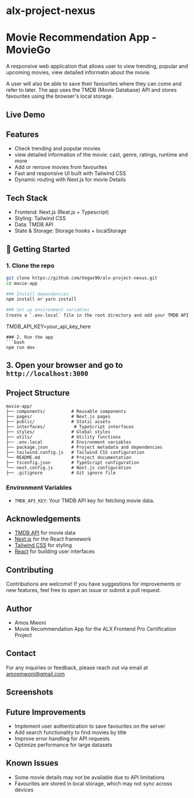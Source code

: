 # alx-project-nexus

# Movie Recommendation App - MovieGo
A responsive web application that allows user to view trending, popular and upcoming movies, view detailed informatin about the movie. 

A user will also be able to save their favourites where they can come and refer to later. The app uses the TMDB (Movie Database) API and stores favourites using the browser's local storage. 

## Live Demo


## Features
 - Check trending and popular movies
 - view detailed information of the movie: cast, genre, ratings, runtime and more
 - Add or remove movies from favourites
 - Fast and responsive UI built with Tailwind CSS
 - Dynamic routing with Next.js for movie Details

 ## Tech Stack

 - Frontend: Next.js (Reat.js + Typescript)
 - Styling: Tailwind CSS
 - Data: TMDB API
 - State & Storage: Storage hooks + localStorage

 ## 🚀 Getting Started

### 1. Clone the repo
```bash
git clone https://github.com/Vegas90/alx-project-nexus.git
cd movie-app

### Install dependancies
npm install or yarn install

### Set up environment variables
Create a `.env.local` file in the root directory and add your TMDB API key:
```
TMDB_API_KEY=your_api_key_here
```
### 2. Run the app
```bash
npm run dev
``` 
## 3. Open your browser and go to `http://localhost:3000`

## Project Structure
```
movie-app/
├── components/          # Reusable components
├── pages/               # Next.js pages
├── public/              # Static assets
├── interfaces/           # TypeScript interfaces
├── styles/              # Global styles
├── utils/               # Utility functions
├── .env.local           # Environment variables  
├── package.json         # Project metadata and dependencies
├── tailwind.config.js   # Tailwind CSS configuration
└── README.md            # Project documentation
├── tsconfig.json        # TypeScript configuration
└── next.config.js       # Next.js configuration
├── .gitignore           # Git ignore file

```
### Environment Variables
- `TMDB_API_KEY`: Your TMDB API key for fetching movie data.

## Acknowledgements
- [TMDB API](https://www.themoviedb.org/documentation/api) for movie data
- [Next.js](https://nextjs.org/) for the React framework
- [Tailwind CSS](https://tailwindcss.com/) for styling
- [React](https://reactjs.org/) for building user interfaces

## Contributing
Contributions are welcome! If you have suggestions for improvements or new features, feel free to open an issue or submit a pull request.

## Author
- Amos Mwoni
- Movie Recommendation App for the ALX Frontend Pro Certification Project

## Contact
For any inquiries or feedback, please reach out via email at [amosmwoni@gmail.com](mailto:amosmwoni@gmail.com)

## Screenshots


## Future Improvements
- Implement user authentication to save favourites on the server
- Add search functionality to find movies by title
- Improve error handling for API requests
- Optimize performance for large datasets
## Known Issues
- Some movie details may not be available due to API limitations
- Favourites are stored in local storage, which may not sync across devices
